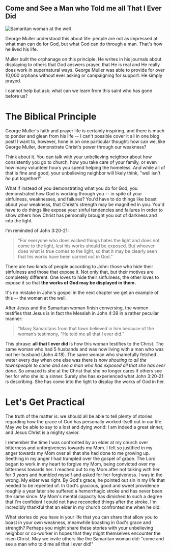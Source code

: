 ## Come and See a Man who Told me all That I Ever Did

![Samaritan woman at the well](https://www.faithward.org/wp-content/uploads/2020/04/She-is-Called-Bible-Study-chapter-slides-2-1536x864.jpg)

George Muller understood this about life: people are not as impressed at what man can do for God, but what God can do through a man. That's how he lived his life. 

Muller built the orphanage on this principle. He writes in his journals about displaying to others that God answers prayer, that He is real and He really does work in supernatural ways. George Muller was able to provide for over 10,000 orphans without ever asking or campaigning for support. He simply prayed.

I cannot help but ask: what can we learn from this saint who has gone before us?

# The Biblical Principle

George Muller's faith and prayer life is certainly inspiring, and there is much to ponder and glean from his life -- I can't possible cover it all in one blog post! I want to, however, hone in on one particular thought: how can we, like George Muller, demonstrate Christ's power through our weakness? 

Think about it. You can talk with your unbelieving neighbor about how consistently you go to church, how you take care of your family, or even how many volunteer hours you spend helping the homeless. And while all of that is fine and good, your unbelieving neighbor will likely think, "well isn't *he* put together!"

What if instead of you demonstrating what you do for God, you demonstrated how God is working through you -- in spite of your sinfulness, weaknesses, and failures? You'd have to do things like boast about your weakness, that Christ's strength may be magnified in you. You'd have to do things like expose your sinful tendencies and failures in order to show others how Christ has personally brought you out of darkness and into the light.

I'm reminded of John 3:20-21: 
> "For everyone who does wicked things hates the light and does not come to the light, lest his works should be exposed. But whoever does what is true comes to the light, so that it may be clearly seen that his works have been carried out in God.”

There are two kinds of people according to John: those who hide their sinfulness and those that expose it. Not only that, but their motives are completely different. One loves to hide their sinfulness; the other loves to expose it so that **the works of God may be displayed in them.**

It's no mistake in John's gospel in the next chapter we get an example of this -- the woman at the well.

After Jesus and the Samaritan woman finish conversing, the women testifies that Jesus is in fact the Messiah in John 4:39 in a rather peculiar manner:

> "Many Samaritans from that town believed in him because of the woman’s testimony, “He told me all that I ever did.” 

This phrase: **all that I ever did** is how this woman testifies to the Christ. The same woman who had 5 husbands and was now living with a man who was not her husband (John 4:18). The same woman who shamefully fetched water every day when one else was there is *now shouting to all the townspeople to come and see a man who has exposed all that she has ever done*. So amazed is she at the Christ that she no longer cares if others see her for who she is: a sinner. Surely she has experienced what John 3:20-21 is describing. She has come into the light to display the works of God in her. 

# Let's Get Practical
The truth of the matter is: we should all be able to tell plenty of stories regarding how the grace of God has personally worked itself out in our life. May we be able to say to a lost and dying world: I am indeed a great sinner, and Jesus Christ is a mighty savior.

I remember the time I was confronted by an elder at my church over bitterness and unforgiveness towards my Mom. I felt so justified in my anger towards my Mom over all that she had done to me growing up. Seething in my anger I had trampled over the gospel of grace. The Lord began to work in my heart to forgive my Mom, being convicted over my bitterness towards her. I reached out to my Mom after not talking with her for *3 years* and humbled myself and asked for her forgiveness. I was in the wrong. My elder was right. By God's grace, he pointed out sin in my life that needed to be repented of. In God's gracious, good and sweet providence roughly a year later she suffered a hemorrhagic stroke and has never been the same since. My Mom's mental capacity has dimished to such a degree that I'm confident I could not have reconciled things after the stroke. I'm incredibly thankful that an elder in my church confronted me when he did.

What stories do you have in your life that you can share that allow you to boast in your own weakness, meanwhile boasting in God's grace and strength? Perhaps you might share these stories with your unbelieving neighbor or co-worker in hopes that they might themselves encounter the risen Christ. May we invite others like the Samaritan woman did: "come and see a man who told me all that I ever did!"
